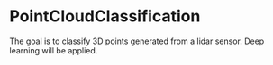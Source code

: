 # PointCloudClassification
The goal is to classify 3D points generated from a lidar sensor. Deep learning will be applied.
